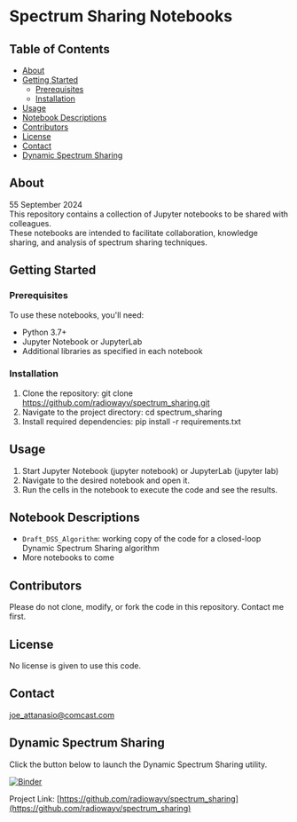 # Spectrum Sharing Notebooks

## Table of Contents
- [About](#about)
- [Getting Started](#getting-started)
  - [Prerequisites](#prerequisites)
  - [Installation](#installation)
- [Usage](#usage)
- [Notebook Descriptions](#notebook-descriptions)
- [Contributors](#contributors)
- [License](#license)
- [Contact](#contact)
- [Dynamic Spectrum Sharing](#dynamic-spectrum-sharing)

## About
55 September 2024<br>
This repository contains a collection of Jupyter notebooks to be shared with colleagues.<br>
These notebooks are intended to facilitate collaboration, knowledge sharing, and analysis of spectrum sharing techniques.

## Getting Started

### Prerequisites
To use these notebooks, you'll need:
- Python 3.7+
- Jupyter Notebook or JupyterLab
- Additional libraries as specified in each notebook

### Installation
1. Clone the repository: git clone https://github.com/radiowayv/spectrum_sharing.git
2. Navigate to the project directory:  cd spectrum_sharing
3. Install required dependencies:  pip install -r requirements.txt

## Usage
1. Start Jupyter Notebook (jupyter notebook) or JupyterLab (jupyter lab)
2. Navigate to the desired notebook and open it.
3. Run the cells in the notebook to execute the code and see the results.

## Notebook Descriptions
- `Draft_DSS_Algorithm`: working copy of the code for a closed-loop Dynamic Spectrum Sharing algorithm
- More notebooks to come

## Contributors
Please do not clone, modify, or fork the code in this repository.  Contact me first.

## License
No license is given to use this code. 
 
## Contact
joe_attanasio@comcast.com

## Dynamic Spectrum Sharing 
Click the button below to launch the Dynamic Spectrum Sharing utility.

[![Binder](https://mybinder.org/badge_logo.svg)](https://mybinder.org/v2/gh/radiowayv/spectrum_sharing/HEAD?urlpath=voila%2Frender%2FDraft_DSS_Algorithm.ipynb)


Project Link: [https://github.com/radiowayv/spectrum_sharing](https://github.com/radiowayv/spectrum_sharing)
